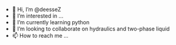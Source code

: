 - 👋 Hi, I’m @deesseZ
- 👀 I’m interested in ...
- 🌱 I’m currently learning python 
- 💞️ I’m looking to collaborate on hydraulics and two-phase liquid
- 📫 How to reach me ...

<!---
deesseZ/deesseZ is a ✨ special ✨ repository because its `README.md` (this file) appears on your GitHub profile.
You can click the Preview link to take a look at your changes.
--->
